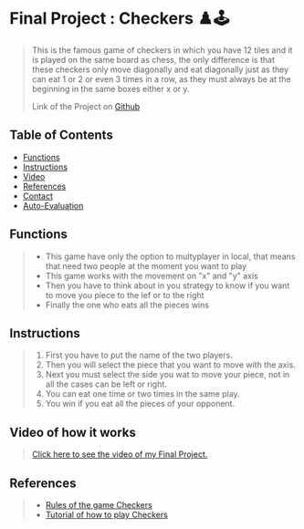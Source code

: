 # Final Project : Checkers :chess_pawn::joystick:
>This is the famous game of checkers in which you have 12 tiles and it is played on the same board as chess, the only difference is that these checkers only move diagonally and eat diagonally just as they can eat 1 or 2 or even 3 times in a row, as they must always be at the beginning in the same boxes either x or y.
>
>Link of the Project on [Github](https://github.com/Ably09/C/blob/main/main.c "here")
## Table of Contents
* [Functions](#Functions)
* [Instructions](#Instructions)
* [Video](#Video-of-how-it-works)
* [References](#References)
* [Contact](#Contact)
* [Auto-Evaluation](#Auto-Evaluation)
<!-- * [License](#license) -->
## Functions
>- This game have only the option to multyplayer in local, that means that need two people at the moment you want to play
>- This game works with the movement on "x" and "y" axis
>- Then you have to think about in you strategy to know if you want to move you piece to the lef or to the right
>- Finally the one who eats all the pieces wins
## Instructions
>1. First you have to put the name of the two players.
>2. Then you will select the piece that you want to move with the axis.
>3. Next you must select the side you wat to move your piece, not in all the cases can be left or right.
>4. You can eat one time or two times in the same play. 
>5. You win if you eat all the pieces of your opponent.
## Video of how it works
>[Click here to see the video of my Final Project.](https://youtu.be/kz8s87ZOxLE "here.")
## References
>- [Rules of the game Checkers](https://ctycms.com/mn-rochester/docs/checkers-instructions.pdf "here")
>- [Tutorial of how to play Checkers](https://www.youtube.com/watch?v=ScKIdStgAfU "here")
